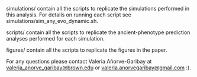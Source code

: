 simulations/ contain all the scripts to replicate the simulations performed in this analysis. For details on running each script see simulations/sim_any_evo_dynamic.sh.

scripts/ contain all the scripts to replicate the ancient-phenotype prediction analyses performed for each simulation.

figures/ contain all the scripts to replicate the figures in the paper.

For any questions please contact Valeria Añorve-Garibay at valeria_anorve_garibay@brown.edu or valeria.anorvegaribay@gmail.com :).
